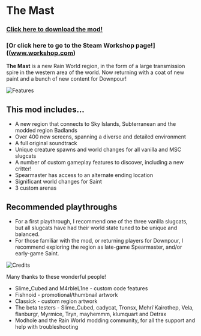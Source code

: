 # The Mast

### [Click here to download the mod!](www.releases.com)
### [Or click here to go to the Steam Workshop page!]((www.workshop.com)

**The Mast** is a new Rain World region, in the form of a large transmission spire in the western area of the world. Now returning with a coat of new paint and a bunch of new content for Downpour!

![Features](https://imgur.com/gnr41IC.png)
## This mod includes...
- A new region that connects to Sky Islands, Subterranean and the modded region Badlands
- Over 400 new screens, spanning a diverse and detailed environment
- A full original soundtrack
- Unique creature spawns and world changes for all vanilla and MSC slugcats
- A number of custom gameplay features to discover, including a new critter!
- Spearmaster has access to an alternate ending location
- Significant world changes for Saint
- 3 custom arenas

## Recommended playthroughs
- For a first playthrough, I recommend one of the three vanilla slugcats, but all slugcats have had their world state tuned to be unique and balanced.
- For those familiar with the mod, or returning players for Downpour, I recommend exploring the region as late-game Spearmaster, and/or early-game Saint.

![Credits](https://imgur.com/nOb5UkQ.png)

Many thanks to these wonderful people!
- Slime_Cubed and M4rbleL1ne - custom code features
- Fishnoid - promotional/thumbnail artwork
- Classick - custom region artwork
- The beta testers - Slime_Cubed, cadycat, Tronsx, Mehri'Kairothep, Vela, flanburgr, Myrmice, Tryn, mayhemmm, klumquart and Detrax
- Modhole and the Rain World modding community, for all the support and help with troubleshooting

